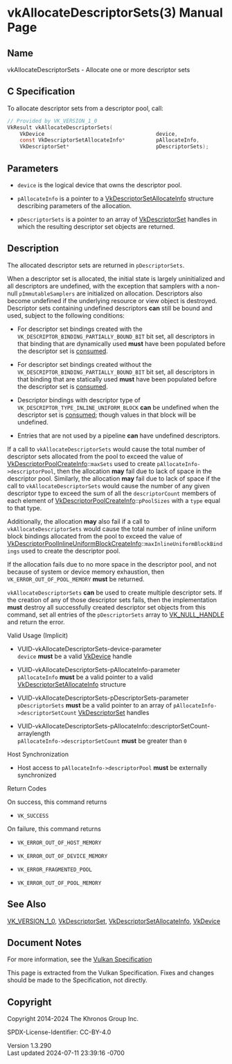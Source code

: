 # vkAllocateDescriptorSets(3) Manual Page

## Name

vkAllocateDescriptorSets - Allocate one or more descriptor sets



## <a href="#_c_specification" class="anchor"></a>C Specification

To allocate descriptor sets from a descriptor pool, call:

``` c
// Provided by VK_VERSION_1_0
VkResult vkAllocateDescriptorSets(
    VkDevice                                    device,
    const VkDescriptorSetAllocateInfo*          pAllocateInfo,
    VkDescriptorSet*                            pDescriptorSets);
```

## <a href="#_parameters" class="anchor"></a>Parameters

- `device` is the logical device that owns the descriptor pool.

- `pAllocateInfo` is a pointer to a
  [VkDescriptorSetAllocateInfo](https://registry.khronos.org/vulkan/specs/1.3-extensions/man/html/VkDescriptorSetAllocateInfo.html)
  structure describing parameters of the allocation.

- `pDescriptorSets` is a pointer to an array of
  [VkDescriptorSet](https://registry.khronos.org/vulkan/specs/1.3-extensions/man/html/VkDescriptorSet.html) handles in which the resulting
  descriptor set objects are returned.

## <a href="#_description" class="anchor"></a>Description

The allocated descriptor sets are returned in `pDescriptorSets`.

When a descriptor set is allocated, the initial state is largely
uninitialized and all descriptors are undefined, with the exception that
samplers with a non-null `pImmutableSamplers` are initialized on
allocation. Descriptors also become undefined if the underlying resource
or view object is destroyed. Descriptor sets containing undefined
descriptors **can** still be bound and used, subject to the following
conditions:

- For descriptor set bindings created with the
  `VK_DESCRIPTOR_BINDING_PARTIALLY_BOUND_BIT` bit set, all descriptors
  in that binding that are dynamically used **must** have been populated
  before the descriptor set is <a
  href="https://registry.khronos.org/vulkan/specs/1.3-extensions/html/vkspec.html#descriptorsets-binding"
  target="_blank" rel="noopener">consumed</a>.

- For descriptor set bindings created without the
  `VK_DESCRIPTOR_BINDING_PARTIALLY_BOUND_BIT` bit set, all descriptors
  in that binding that are statically used **must** have been populated
  before the descriptor set is <a
  href="https://registry.khronos.org/vulkan/specs/1.3-extensions/html/vkspec.html#descriptorsets-binding"
  target="_blank" rel="noopener">consumed</a>.

- Descriptor bindings with descriptor type of
  `VK_DESCRIPTOR_TYPE_INLINE_UNIFORM_BLOCK` **can** be undefined when
  the descriptor set is <a
  href="https://registry.khronos.org/vulkan/specs/1.3-extensions/html/vkspec.html#descriptorsets-binding"
  target="_blank" rel="noopener">consumed</a>; though values in that
  block will be undefined.

- Entries that are not used by a pipeline **can** have undefined
  descriptors.

If a call to `vkAllocateDescriptorSets` would cause the total number of
descriptor sets allocated from the pool to exceed the value of
[VkDescriptorPoolCreateInfo](https://registry.khronos.org/vulkan/specs/1.3-extensions/man/html/VkDescriptorPoolCreateInfo.html)::`maxSets`
used to create `pAllocateInfo->descriptorPool`, then the allocation
**may** fail due to lack of space in the descriptor pool. Similarly, the
allocation **may** fail due to lack of space if the call to
`vkAllocateDescriptorSets` would cause the number of any given
descriptor type to exceed the sum of all the `descriptorCount` members
of each element of
[VkDescriptorPoolCreateInfo](https://registry.khronos.org/vulkan/specs/1.3-extensions/man/html/VkDescriptorPoolCreateInfo.html)::`pPoolSizes`
with a `type` equal to that type.

Additionally, the allocation **may** also fail if a call to
`vkAllocateDescriptorSets` would cause the total number of inline
uniform block bindings allocated from the pool to exceed the value of
[VkDescriptorPoolInlineUniformBlockCreateInfo](https://registry.khronos.org/vulkan/specs/1.3-extensions/man/html/VkDescriptorPoolInlineUniformBlockCreateInfo.html)::`maxInlineUniformBlockBindings`
used to create the descriptor pool.

If the allocation fails due to no more space in the descriptor pool, and
not because of system or device memory exhaustion, then
`VK_ERROR_OUT_OF_POOL_MEMORY` **must** be returned.

`vkAllocateDescriptorSets` **can** be used to create multiple descriptor
sets. If the creation of any of those descriptor sets fails, then the
implementation **must** destroy all successfully created descriptor set
objects from this command, set all entries of the `pDescriptorSets`
array to [VK_NULL_HANDLE](https://registry.khronos.org/vulkan/specs/1.3-extensions/man/html/VK_NULL_HANDLE.html) and return the error.

Valid Usage (Implicit)

- <a href="#VUID-vkAllocateDescriptorSets-device-parameter"
  id="VUID-vkAllocateDescriptorSets-device-parameter"></a>
  VUID-vkAllocateDescriptorSets-device-parameter  
  `device` **must** be a valid [VkDevice](https://registry.khronos.org/vulkan/specs/1.3-extensions/man/html/VkDevice.html) handle

- <a href="#VUID-vkAllocateDescriptorSets-pAllocateInfo-parameter"
  id="VUID-vkAllocateDescriptorSets-pAllocateInfo-parameter"></a>
  VUID-vkAllocateDescriptorSets-pAllocateInfo-parameter  
  `pAllocateInfo` **must** be a valid pointer to a valid
  [VkDescriptorSetAllocateInfo](https://registry.khronos.org/vulkan/specs/1.3-extensions/man/html/VkDescriptorSetAllocateInfo.html)
  structure

- <a href="#VUID-vkAllocateDescriptorSets-pDescriptorSets-parameter"
  id="VUID-vkAllocateDescriptorSets-pDescriptorSets-parameter"></a>
  VUID-vkAllocateDescriptorSets-pDescriptorSets-parameter  
  `pDescriptorSets` **must** be a valid pointer to an array of
  `pAllocateInfo->descriptorSetCount`
  [VkDescriptorSet](https://registry.khronos.org/vulkan/specs/1.3-extensions/man/html/VkDescriptorSet.html) handles

- <a
  href="#VUID-vkAllocateDescriptorSets-pAllocateInfo::descriptorSetCount-arraylength"
  id="VUID-vkAllocateDescriptorSets-pAllocateInfo::descriptorSetCount-arraylength"></a>
  VUID-vkAllocateDescriptorSets-pAllocateInfo::descriptorSetCount-arraylength  
  `pAllocateInfo->descriptorSetCount` **must** be greater than `0`

Host Synchronization

- Host access to `pAllocateInfo->descriptorPool` **must** be externally
  synchronized

Return Codes

On success, this command returns  
- `VK_SUCCESS`

On failure, this command returns  
- `VK_ERROR_OUT_OF_HOST_MEMORY`

- `VK_ERROR_OUT_OF_DEVICE_MEMORY`

- `VK_ERROR_FRAGMENTED_POOL`

- `VK_ERROR_OUT_OF_POOL_MEMORY`

## <a href="#_see_also" class="anchor"></a>See Also

[VK_VERSION_1_0](https://registry.khronos.org/vulkan/specs/1.3-extensions/man/html/VK_VERSION_1_0.html),
[VkDescriptorSet](https://registry.khronos.org/vulkan/specs/1.3-extensions/man/html/VkDescriptorSet.html),
[VkDescriptorSetAllocateInfo](https://registry.khronos.org/vulkan/specs/1.3-extensions/man/html/VkDescriptorSetAllocateInfo.html),
[VkDevice](https://registry.khronos.org/vulkan/specs/1.3-extensions/man/html/VkDevice.html)

## <a href="#_document_notes" class="anchor"></a>Document Notes

For more information, see the <a
href="https://registry.khronos.org/vulkan/specs/1.3-extensions/html/vkspec.html#vkAllocateDescriptorSets"
target="_blank" rel="noopener">Vulkan Specification</a>

This page is extracted from the Vulkan Specification. Fixes and changes
should be made to the Specification, not directly.

## <a href="#_copyright" class="anchor"></a>Copyright

Copyright 2014-2024 The Khronos Group Inc.

SPDX-License-Identifier: CC-BY-4.0

Version 1.3.290  
Last updated 2024-07-11 23:39:16 -0700
